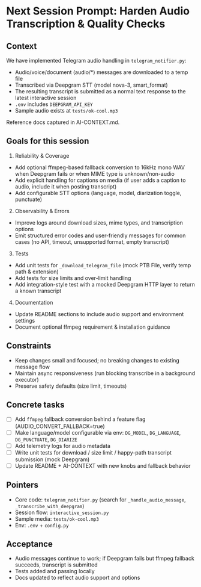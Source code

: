 # Next Session Prompt: Harden Audio Transcription & Quality Checks

## Context
We have implemented Telegram audio handling in `telegram_notifier.py`:
- Audio/voice/document (audio/*) messages are downloaded to a temp file
- Transcribed via Deepgram STT (model nova-3, smart_format)
- The resulting transcript is submitted as a normal text response to the latest interactive session
- `.env` includes `DEEPGRAM_API_KEY`
- Sample audio exists at `tests/ok-cool.mp3`

Reference docs captured in AI-CONTEXT.md.

## Goals for this session
1) Reliability & Coverage
- Add optional ffmpeg-based fallback conversion to 16kHz mono WAV when Deepgram fails or when MIME type is unknown/non-audio
- Add explicit handling for captions on media (if user adds a caption to audio, include it when posting transcript)
- Add configurable STT options (language, model, diarization toggle, punctuate)

2) Observability & Errors
- Improve logs around download sizes, mime types, and transcription options
- Emit structured error codes and user-friendly messages for common cases (no API, timeout, unsupported format, empty transcript)

3) Tests
- Add unit tests for `_download_telegram_file` (mock PTB File, verify temp path & extension)
- Add tests for size limits and over-limit handling
- Add integration-style test with a mocked Deepgram HTTP layer to return a known transcript

4) Documentation
- Update README sections to include audio support and environment settings
- Document optional ffmpeg requirement & installation guidance

## Constraints
- Keep changes small and focused; no breaking changes to existing message flow
- Maintain async responsiveness (run blocking transcribe in a background executor)
- Preserve safety defaults (size limit, timeouts)

## Concrete tasks
- [ ] Add `ffmpeg` fallback conversion behind a feature flag (AUDIO_CONVERT_FALLBACK=true)
- [ ] Make language/model configurable via env: `DG_MODEL`, `DG_LANGUAGE`, `DG_PUNCTUATE`, `DG_DIARIZE`
- [ ] Add telemetry logs for audio metadata
- [ ] Write unit tests for download / size limit / happy-path transcript submission (mock Deepgram)
- [ ] Update README + AI-CONTEXT with new knobs and fallback behavior

## Pointers
- Core code: `telegram_notifier.py` (search for `_handle_audio_message`, `_transcribe_with_deepgram`)
- Session flow: `interactive_session.py`
- Sample media: `tests/ok-cool.mp3`
- Env: `.env` + `config.py`

## Acceptance
- Audio messages continue to work; if Deepgram fails but ffmpeg fallback succeeds, transcript is submitted
- Tests added and passing locally
- Docs updated to reflect audio support and options

